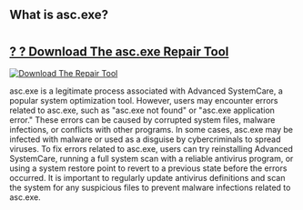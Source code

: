 ## What is asc.exe? 

# <h2><a href="https://exedetect.com/download.php?asc.exe">? ? Download The asc.exe Repair Tool</a></h2>

[![Download The Repair Tool](https://exedetect.com/download-button.jpg)](https://exedetect.com/download.php?asc.exe)

asc.exe is a legitimate process associated with Advanced SystemCare, a popular system optimization tool. However, users may encounter errors related to asc.exe, such as "asc.exe not found" or "asc.exe application error." These errors can be caused by corrupted system files, malware infections, or conflicts with other programs. In some cases, asc.exe may be infected with malware or used as a disguise by cybercriminals to spread viruses. To fix errors related to asc.exe, users can try reinstalling Advanced SystemCare, running a full system scan with a reliable antivirus program, or using a system restore point to revert to a previous state before the errors occurred. It is important to regularly update antivirus definitions and scan the system for any suspicious files to prevent malware infections related to asc.exe.